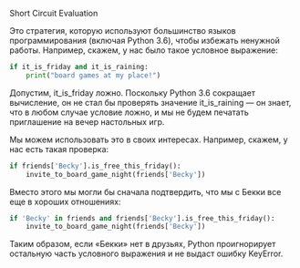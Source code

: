 Short Circuit Evaluation

Это стратегия, которую используют большинство языков программирования (включая Python 3.6), 
чтобы избежать ненужной работы. Например, скажем, у нас было такое условное выражение:

```python
if it_is_friday and it_is_raining:
    print("board games at my place!")

```

Допустим, it_is_friday ложно. Поскольку Python 3.6 сокращает вычисление, он не стал бы проверять значение it_is_raining 
— он знает, что в любом случае условие ложно, и мы не будем печатать приглашение на вечер настольных игр.

Мы можем использовать это в своих интересах. Например, скажем, у нас есть такая проверка:

```python
if friends['Becky'].is_free_this_friday():
    invite_to_board_game_night(friends['Becky'])

```

Вместо этого мы могли бы сначала подтвердить, что мы с Бекки все еще в хороших отношениях:
```python
if 'Becky' in friends and friends['Becky'].is_free_this_friday():
    invite_to_board_game_night(friends['Becky'])

```

Таким образом, если «Бекки» нет в друзьях, Python проигнорирует остальную часть условного выражения и не выдаст ошибку KeyError.
